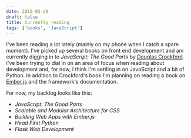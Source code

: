 ```yaml
---
date: 2015-03-28
draft: false
title: Currently reading
tags: ['books', 'JavaScript']
---
```


I've been reading a lot lately (mainly on my phone when I catch a spare moment). I've picked up several books on front end development and am currently digging in to _JavaScript: The Good Parts_ by [Douglas Crockford](http://www.crockford.com).<!-- excerpt --> I've been trying to dial in on an area of focus when reading about development and, for now, I think I'm settling in on JavaScript and a bit of Python. In addition to Crockford's book I'm planning on reading a book on [Ember.js](http://emberjs.com) and the framework's documentation.

For now, my backlog looks like this:

- _JavaScript: The Good Parts_
- _Scalable and Modular Architecture for CSS_
- _Building Web Apps with Ember.js_
- _Head First Python_
- _Flask Web Development_

